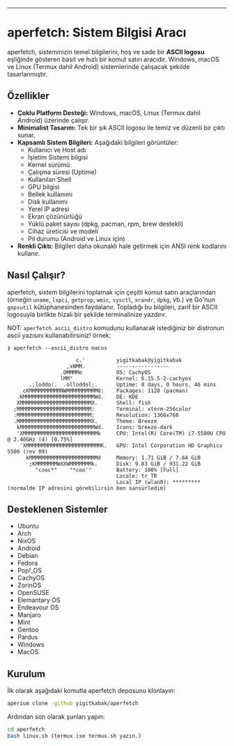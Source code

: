 ---
# aperfetch: Sistem Bilgisi Aracı

aperfetch, sisteminizin temel bilgilerini, hoş ve sade bir **ASCII logosu** eşliğinde gösteren basit ve hızlı bir komut satırı aracıdır. Windows, macOS ve Linux (Termux dahil Android) sistemlerinde çalışacak şekilde tasarlanmıştır.

## Özellikler

* **Çoklu Platform Desteği:** Windows, macOS, Linux (Termux dahil Android) üzerinde çalışır.
* **Minimalist Tasarım:** Tek bir şık ASCII logosu ile temiz ve düzenli bir çıktı sunar.
* **Kapsamlı Sistem Bilgileri:** Aşağıdaki bilgileri görüntüler:
    * Kullanıcı ve Host adı
    * İşletim Sistemi bilgisi
    * Kernel sürümü
    * Çalışma süresi (Uptime)
    * Kullanılan Shell
    * GPU bilgisi
    * Bellek kullanımı
    * Disk kullanımı
    * Yerel IP adresi
    * Ekran çözünürlüğü
    * Yüklü paket sayısı (dpkg, pacman, rpm, brew destekli)
    * Cihaz üreticisi ve modeli
    * Pil durumu (Android ve Linux için)
* **Renkli Çıktı:** Bilgileri daha okunaklı hale getirmek için ANSI renk kodlarını kullanır.

## Nasıl Çalışır?

aperfetch, sistem bilgilerini toplamak için çeşitli komut satırı araçlarından (örneğin `uname`, `lspci`, `getprop`, `wmic`, `sysctl`, `xrandr`, `dpkg`, vb.) ve Go'nun `gopsutil` kütüphanesinden faydalanır. Topladığı bu bilgileri, zarif bir ASCII logosuyla birlikte hizalı bir şekilde terminalinize yazdırır.

NOT: `aperfetch ascii_distro` komudunu kullanarak istediğiniz bir distronun ascii yazısını kullanabilirsiniz!
örnek:
```
❯ aperfetch --ascii_distro macos

                      c.'          yigitkabak@yigitkabak
                   ,xNMM.          -----------------
                 .OMMMMo           OS: CachyOS
                 lMM"              Kernel: 6.15.5-2-cachyos
       .;loddo:.  .olloddol;.      Uptime: 0 days, 0 hours, 46 mins
     cKMMMMMMMMMMNWMMMMMMMMMM0:    Packages: 1128 (pacman)
   .KMMMMMMMMMMMMMMMMMMMMMMMWd.    DE: KDE
   XMMMMMMMMMMMMMMMMMMMMMMMX.      Shell: fish
  ;MMMMMMMMMMMMMMMMMMMMMMMM:       Terminal: xterm-256color
  :MMMMMMMMMMMMMMMMMMMMMMMM:       Resolution: 1366x768
  .MMMMMMMMMMMMMMMMMMMMMMMMX.      Theme: Breeze
   kMMMMMMMMMMMMMMMMMMMMMMMMWd.    Icons: breeze-dark
   'XMMMMMMMMMMMMMMMMMMMMMMMMk     CPU: Intel(R) Core(TM) i7-5500U CPU @ 2.40GHz (4) [0.75%]
    'XMMMMMMMMMMMMMMMMMMMMMMMMK.   GPU: Intel Corporation HD Graphics 5500 (rev 09)
      kMMMMMMMMMMMMMMMMMMMMMMd     Memory: 1.71 GiB / 7.64 GiB
       ;KMMMMMMMWXXWMMMMMMMk.      Disk: 9.83 GiB / 931.22 GiB
         "cooc*"    "*coo'"        Battery: 100% [Full]
                                   Locale: tr_TR
                                   Local IP (wlan0): ********* (normalde IP adresini görebilirsin ben sansürledim)

```

## Desteklenen Sistemler
* Ubuntu
* Arch
* NixOS
* Android
* Debian
* Fedora
* Pop!_OS
* CachyOS
* ZorinOS
* OpenSUSE
* Elemantary OS
* Endeavour OS
* Manjaro
* Mint
* Gentoo
* Pardus
* Windows
* MacOS

## Kurulum

İlk olarak aşağıdaki komutla aperfetch deposunu klonlayın:

```bash
aperium clone -github yigitkabak/aperfetch
```

Ardından son olarak şunları yapın:

```bash
cd aperfetch
bash linux.sh (termux ise termux.sh yazın.)
```
